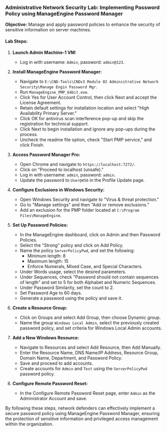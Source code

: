 ### Administrative Network Security Lab: Implementing Password Policy using ManageEngine Password Manager

**Objective:** Manage and apply password policies to enhance the security of sensitive information on server machines.

#### Lab Steps:

1. **Launch Admin Machine-1 VM:**
   - Log in with username: `Admin`, password: `admin@123`.

2. **Install ManageEngine Password Manager:**
   - Navigate to `E:\CND-Tools\CNDv3 Module 02 Administrative Network Security\Manage Engin Password Mgr`.
   - Run `ManageEngine_PMP_64bit.exe`.
   - Click Yes for User Account Control, then click Next and accept the License Agreement.
   - Retain default settings for installation location and select "High Availability Primary Server."
   - Click OK for antivirus scan interference pop-up and skip the registration for technical support.
   - Click Next to begin installation and ignore any pop-ups during the process.
   - Uncheck the readme file option, check "Start PMP service," and click Finish.

3. **Access Password Manager Pro:**
   - Open Chrome and navigate to `https://localhost:7272/`.
   - Click on "Proceed to localhost (unsafe)."
   - Log in with username: `admin`, password: `admin`.
   - Update the password to `User@456` in the Profile Update page.

4. **Configure Exclusions in Windows Security:**
   - Open Windows Security and navigate to "Virus & threat protection."
   - Go to "Manage settings" and then "Add or remove exclusions."
   - Add an exclusion for the PMP folder located at `C:\Program Files\ManageEngine`.

5. **Set Up Password Policies:**
   - In the ManageEngine dashboard, click on Admin and then Password Policies.
   - Select the "Strong" policy and click on Add Policy.
   - Name the policy `ServerPolicyPwd`, and set the following:
     - Minimum length: 8
     - Maximum length: 15
     - Enforce Numerals, Mixed Case, and Special Characters.
   - Under Words usage, select the desired parameters.
   - Under Sequences, check "Password should not contain sequences of length" and set to 5 for both Alphabet and Numeric Sequences.
   - Under Password Similarity, set the count to 2.
   - Set Password Age to 60 days.
   - Generate a password using the policy and save it.

6. **Create a Resource Group:**
   - Click on Groups and select Add Group, then choose Dynamic group.
   - Name the group `Windows Local Admin`, select the previously created password policy, and set criteria for Windows Local Admin accounts.

7. **Add a New Windows Resource:**
   - Navigate to Resources and select Add Resource, then Add Manually.
   - Enter the Resource Name, DNS Name/IP Address, Resource Group, Domain Name, Department, and Password Policy.
   - Save and proceed to add accounts.
   - Create accounts for `Admin` and `Test` using the `ServerPolicyPwd` password policy.

8. **Configure Remote Password Reset:**
   - In the Configure Remote Password Reset page, enter `Admin` as the Administrator Account and save.

By following these steps, network defenders can effectively implement a secure password policy using ManageEngine Password Manager, ensuring the protection of sensitive information and privileged access management within the organization.